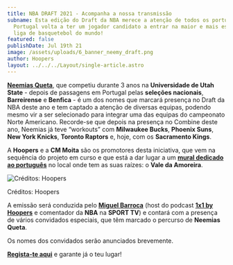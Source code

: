 ```yaml
---
title: NBA DRAFT 2021 - Acompanha a nossa transmissão
subname: Esta edição do Draft da NBA merece a atenção de todos os portugueses.
  Portugal volta a ter um jogador candidato a entrar na maior e mais espetacular
  liga de basquetebol do mundo!
featured: false
publishDate: Jul 19th 21
image: /assets/uploads/6_banner_neemy_draft.png
author: Hoopers
layout: ../../../Layout/single-article.astro
---
```

**[Neemias Queta](https://www.instagram.com/neemy23/)**, que competiu durante 3 anos na **Universidade de Utah State** - depois de passagens em Portugal pelas **seleções nacionais**, **Barreirense** e **Benfica** - é um dos nomes que marcará presença no Draft da NBA deste ano e tem captado a atenção de diversas equipas, podendo mesmo vir a ser selecionado para integrar uma das equipas do campeonato Norte Americano. Recorde-se que depois na presença no Combine deste ano, Neemias já teve “workouts” com **Milwaukee Bucks**, **Phoenix Suns**, **New York Knicks**, **Toronto Raptors** e, hoje, com os **Sacramento Kings**.

A **Hoopers** e a **CM Moita** são os promotores desta iniciativa, que vem na sequência do projeto em curso e que está a dar lugar a um **[mural dedicado ao português](https://www.instagram.com/p/CRHMXCCh9Hv/)** no local onde tem as suas raízes: o **Vale da Amoreira**.

![Créditos: Hoopers](https://images.squarespace-cdn.com/content/v1/5f217fac8e24187c674282cd/1626726780592-W4GWMANDGU6QZVZ6WW43/Draft+2021+-+Emiss%C3%A3o?format=2500w)

Créditos: Hoopers

A emissão será conduzida pelo **[Miguel Barroca](https://www.instagram.com/miguelbarroca/)** (host do podcast **[1x1 by Hoopers](https://open.spotify.com/show/0hhUbVNzpsyUT7dIlFxL1a)** e comentador da **NBA** na **SPORT TV**) e contará com a presença de vários convidados especiais, que têm marcado o percurso de **Neemias Queta**.

Os nomes dos convidados serão anunciados brevemente.

**[Regista-te aqui](https://www.eventbrite.com/e/nba-draft-2021-hoopers-coverage-tickets-163912337213)** e garante já o teu lugar!